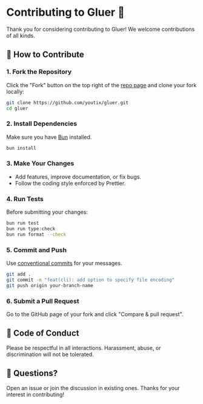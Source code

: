 # Contributing to Gluer 🧷

Thank you for considering contributing to Gluer! We welcome contributions of all kinds.

## 🚀 How to Contribute

### 1. Fork the Repository

Click the "Fork" button on the top right of the [repo page](https://github.com/youtix/gluer) and clone your fork locally:

```bash
git clone https://github.com/youtix/gluer.git
cd gluer
```

### 2. Install Dependencies

Make sure you have [Bun](https://bun.sh) installed.

```bash
bun install
```

### 3. Make Your Changes

- Add features, improve documentation, or fix bugs.
- Follow the coding style enforced by Prettier.

### 4. Run Tests

Before submitting your changes:

```bash
bun run test
bun run type:check
bun run format --check
```

### 5. Commit and Push

Use [conventional commits](https://www.conventionalcommits.org/en/v1.0.0/) for your messages.

```bash
git add .
git commit -m "feat(cli): add option to specify file encoding"
git push origin your-branch-name
```

### 6. Submit a Pull Request

Go to the GitHub page of your fork and click "Compare & pull request".

## 🙌 Code of Conduct

Please be respectful in all interactions. Harassment, abuse, or discrimination will not be tolerated.

## 💬 Questions?

Open an issue or join the discussion in existing ones. Thanks for your interest in contributing!
